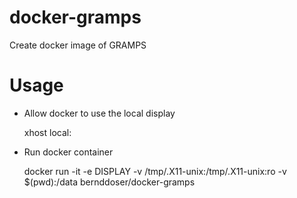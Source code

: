 # docker-gramps

Create docker image of GRAMPS

# Usage

* Allow docker to use the local display

  xhost local:

* Run docker container

  docker run -it -e DISPLAY -v /tmp/.X11-unix:/tmp/.X11-unix:ro -v $(pwd):/data bernddoser/docker-gramps

